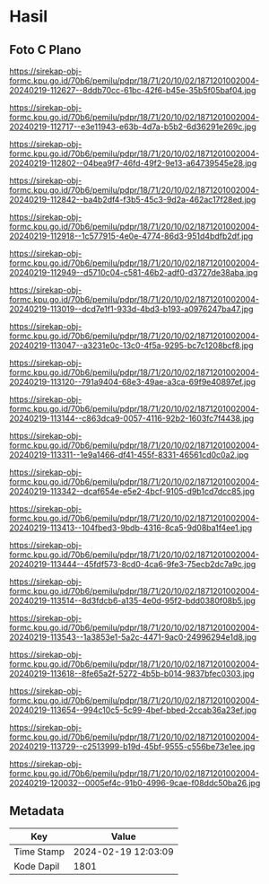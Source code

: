 # Hasil

## Foto C Plano

https://sirekap-obj-formc.kpu.go.id/70b6/pemilu/pdpr/18/71/20/10/02/1871201002004-20240219-112627--8ddb70cc-61bc-42f6-b45e-35b5f05baf04.jpg

https://sirekap-obj-formc.kpu.go.id/70b6/pemilu/pdpr/18/71/20/10/02/1871201002004-20240219-112717--e3e11943-e63b-4d7a-b5b2-6d36291e269c.jpg

https://sirekap-obj-formc.kpu.go.id/70b6/pemilu/pdpr/18/71/20/10/02/1871201002004-20240219-112802--04bea9f7-46fd-49f2-9e13-a64739545e28.jpg

https://sirekap-obj-formc.kpu.go.id/70b6/pemilu/pdpr/18/71/20/10/02/1871201002004-20240219-112842--ba4b2df4-f3b5-45c3-9d2a-462ac17f28ed.jpg

https://sirekap-obj-formc.kpu.go.id/70b6/pemilu/pdpr/18/71/20/10/02/1871201002004-20240219-112918--1c577915-4e0e-4774-86d3-951d4bdfb2df.jpg

https://sirekap-obj-formc.kpu.go.id/70b6/pemilu/pdpr/18/71/20/10/02/1871201002004-20240219-112949--d5710c04-c581-46b2-adf0-d3727de38aba.jpg

https://sirekap-obj-formc.kpu.go.id/70b6/pemilu/pdpr/18/71/20/10/02/1871201002004-20240219-113019--dcd7e1f1-933d-4bd3-b193-a0976247ba47.jpg

https://sirekap-obj-formc.kpu.go.id/70b6/pemilu/pdpr/18/71/20/10/02/1871201002004-20240219-113047--a3231e0c-13c0-4f5a-9295-bc7c1208bcf8.jpg

https://sirekap-obj-formc.kpu.go.id/70b6/pemilu/pdpr/18/71/20/10/02/1871201002004-20240219-113120--791a9404-68e3-49ae-a3ca-69f9e40897ef.jpg

https://sirekap-obj-formc.kpu.go.id/70b6/pemilu/pdpr/18/71/20/10/02/1871201002004-20240219-113144--c863dca9-0057-4116-92b2-1603fc7f4438.jpg

https://sirekap-obj-formc.kpu.go.id/70b6/pemilu/pdpr/18/71/20/10/02/1871201002004-20240219-113311--1e9a1466-df41-455f-8331-46561cd0c0a2.jpg

https://sirekap-obj-formc.kpu.go.id/70b6/pemilu/pdpr/18/71/20/10/02/1871201002004-20240219-113342--dcaf654e-e5e2-4bcf-9105-d9b1cd7dcc85.jpg

https://sirekap-obj-formc.kpu.go.id/70b6/pemilu/pdpr/18/71/20/10/02/1871201002004-20240219-113413--104fbed3-9bdb-4316-8ca5-9d08ba1f4ee1.jpg

https://sirekap-obj-formc.kpu.go.id/70b6/pemilu/pdpr/18/71/20/10/02/1871201002004-20240219-113444--45fdf573-8cd0-4ca6-9fe3-75ecb2dc7a9c.jpg

https://sirekap-obj-formc.kpu.go.id/70b6/pemilu/pdpr/18/71/20/10/02/1871201002004-20240219-113514--8d3fdcb6-a135-4e0d-95f2-bdd0380f08b5.jpg

https://sirekap-obj-formc.kpu.go.id/70b6/pemilu/pdpr/18/71/20/10/02/1871201002004-20240219-113543--1a3853e1-5a2c-4471-9ac0-24996294e1d8.jpg

https://sirekap-obj-formc.kpu.go.id/70b6/pemilu/pdpr/18/71/20/10/02/1871201002004-20240219-113618--8fe65a2f-5272-4b5b-b014-9837bfec0303.jpg

https://sirekap-obj-formc.kpu.go.id/70b6/pemilu/pdpr/18/71/20/10/02/1871201002004-20240219-113654--994c10c5-5c99-4bef-bbed-2ccab36a23ef.jpg

https://sirekap-obj-formc.kpu.go.id/70b6/pemilu/pdpr/18/71/20/10/02/1871201002004-20240219-113729--c2513999-b19d-45bf-9555-c556be73e1ee.jpg

https://sirekap-obj-formc.kpu.go.id/70b6/pemilu/pdpr/18/71/20/10/02/1871201002004-20240219-120032--0005ef4c-91b0-4996-9cae-f08ddc50ba26.jpg


## Metadata

| Key        | Value               |
| ---------- | ------------------- |
| Time Stamp | 2024-02-19 12:03:09 |
| Kode Dapil | 1801                |



